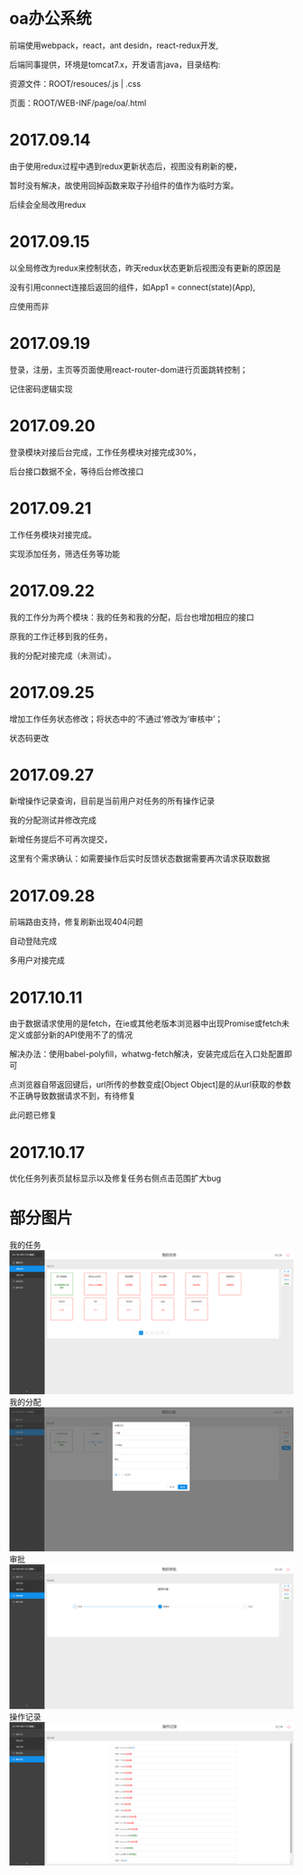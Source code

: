 # oa办公系统

前端使用webpack，react，ant desidn，react-redux开发,

后端同事提供，环境是tomcat7.x，开发语言java，目录结构:

资源文件：ROOT/resouces/.js | .css

页面：ROOT/WEB-INF/page/oa/.html



# 2017.09.14

由于使用redux过程中遇到redux更新状态后，视图没有刷新的梗，

暂时没有解决，故使用回掉函数来取子孙组件的值作为临时方案。

后续会全局改用redux




# 2017.09.15

以全局修改为redux来控制状态，昨天redux状态更新后视图没有更新的原因是

没有引用connect连接后返回的组件，如App1 = connect(state)(App),

应使用<App1/>而非<App/>




# 2017.09.19

登录，注册，主页等页面使用react-router-dom进行页面跳转控制；

记住密码逻辑实现



# 2017.09.20

登录模块对接后台完成，工作任务模块对接完成30%，

后台接口数据不全，等待后台修改接口



# 2017.09.21

工作任务模块对接完成。

实现添加任务，筛选任务等功能


# 2017.09.22

我的工作分为两个模块：我的任务和我的分配，后台也增加相应的接口

原我的工作迁移到我的任务，

我的分配对接完成（未测试）。


# 2017.09.25

增加工作任务状态修改；将状态中的‘不通过’修改为‘审核中’；

状态码更改


# 2017.09.27

新增操作记录查询，目前是当前用户对任务的所有操作记录

我的分配测试并修改完成

新增任务提后不可再次提交，

这里有个需求确认：如需要操作后实时反馈状态数据需要再次请求获取数据


# 2017.09.28

前端路由支持，修复刷新出现404问题

自动登陆完成

多用户对接完成


# 2017.10.11

由于数据请求使用的是fetch，在ie或其他老版本浏览器中出现Promise或fetch未定义或部分新的API使用不了的情况

解决办法：使用babel-polyfill，whatwg-fetch解决，安装完成后在入口处配置即可


点浏览器自带返回键后，url所传的参数变成[Object Object]是的从url获取的参数不正确导致数据请求不到，有待修复

此问题已修复


# 2017.10.17

优化任务列表页鼠标显示以及修复任务右侧点击范围扩大bug


# 部分图片
我的任务
![](https://github.com/Larryliuy/oa/blob/master/screenshots/myTask.png)
我的分配
![](https://github.com/Larryliuy/oa/blob/master/screenshots/allocate.png)
审批
![](https://github.com/Larryliuy/oa/blob/master/screenshots/approval.png)
操作记录
![](https://github.com/Larryliuy/oa/blob/master/screenshots/record.png)
